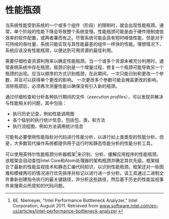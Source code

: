# 性能瓶颈
当系统性能受到系统的一个或多个组件（阶段）的限制时，就会出现性能瓶颈。通常，单个阶段的性能下降会导致整个系统变慢。性能瓶颈可能是由于硬件限制或低效率的软件配置，或两者兼而有之。尽管系统可能会具有短时峰值性能，但是对于可持续的吞吐量，系统只能实现与其性能最差的组件一样快的性能。理想情况下，系统应该没有性能瓶颈，以便达到可用资源的最佳利用。

需要仔细检查资源利用率以确定性能瓶颈。当一个或多个资源未被充分利用时，通常表明系统中存在瓶颈。瓶颈识别是一个增量过程，修复一个瓶颈可能导致另一个瓶颈的出现。应当以顺序的方式识别瓶颈，在此期间，一次只能识别和更改一个参数，并且可以获得单个更改的影响。 一次更改多个参数可能会掩盖更改的影响。消除瓶颈后，必须再次测量性能以确保没有引入新的瓶颈。

通过仔细检查和分析各种执行期间的文件（*execution profiles*），可以发现并解决与性能相关的问题，其中包括：

* 执行历史记录，例如性能调用图
* 各个级别的执行统计信息，包括包，类，和方法
* 执行流程图，例如方法调用统计信息

可能有必要使用性能指标对代码进行性能分析，以进行如上类类型的性能分析。但是，大多数现代操作系统都提供用于运行时和静态性能分析的性能分析工具。

可以使用英特尔性能瓶颈分析器框架[^1]来识别、分析、缓解应用程序的性能瓶颈。该框架会自动查找Intel Core和Atom处理器的架构瓶颈并确定其优先级。框架结合了最新的性能监视技术和静态汇编代码知识，以识别性能瓶颈。框架还对一些困难和模棱两可的情况进行优先排序并标记以进行进一步分析。该工具通过二进制文件重新创建指令执行的最关键路径，并分析这些路径，然后基于历史的性能监视事件来搜索众所周知的代码问题。

[^1]: 6E. Niemeyer, “Intel Performance Bottleneck Analyzer,” Intel Corporation, August 2011. Retrieved from www.software.intel.com/en-us/articles/intel-performance-bottleneck-analyzer.
